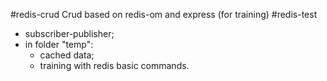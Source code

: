 #redis-crud
Crud based on redis-om and express (for training)
#redis-test
- subscriber-publisher;
- in folder "temp":
  - cached data;
  - training with redis basic commands.
